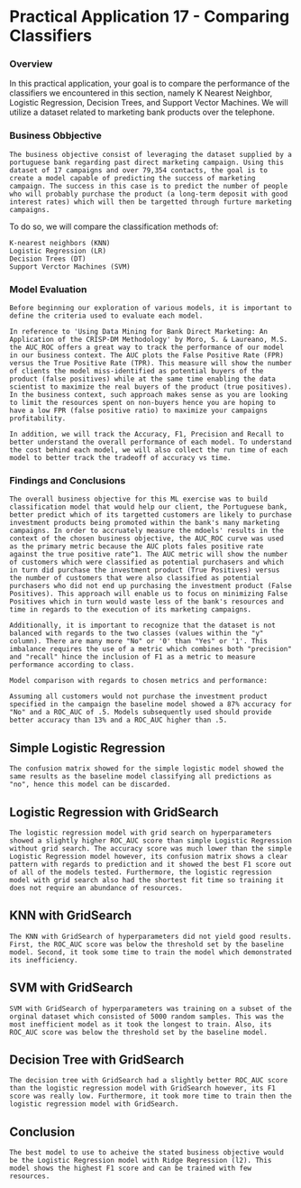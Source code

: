 # Practical Application 17 - Comparing Classifiers

### Overview

   In this practical application, your goal is to compare the performance of the classifiers we encountered in this section, namely K Nearest Neighbor, Logistic Regression, Decision Trees, and Support Vector Machines. We will utilize a dataset related to marketing bank products over the telephone.
   

### Business Obbjective

	The business objective consist of leveraging the dataset supplied by a portuguese bank regarding past direct marketing campaign. Using this dataset of 17 campaigns and over 79,354 contacts, the goal is to create a model capable of predicting the success of marketing campaign. The success in this case is to predict the number of people who will probably purchase the product (a long-term deposit with good interest rates) which will then be targetted through furture marketing campaigns.

To do so, we will compare the classification methods of:
	
	K-nearest neighbors (KNN)
	Logistic Regression (LR)
	Decision Trees (DT)
	Support Verctor Machines (SVM)

### Model Evaluation

	Before beginning our exploration of various models, it is important to define the criteria used to evaluate each model. 

	In reference to 'Using Data Mining for Bank Direct Marketing: An Application of the CRISP-DM Methodology' by Moro, S. & Laureano, M.S. the AUC_ROC offers a great way to track the performance of our model in our business context. The AUC plots the False Positive Rate (FPR) versus the True Positive Rate (TPR). This measure will show the number of clients the model miss-identified as potential buyers of the product (false positives) while at the same time enabling the data scientist to maximize the real buyers of the product (true positives). In the business context, such approach makes sense as you are looking to limit the resources spent on non-buyers hence you are hoping to have a low FPR (false positive ratio) to maximize your campaigns profitability.

	In addition, we will track the Accuracy, F1, Precision and Recall to better understand the overall performance of each model. To understand the cost behind each model, we will also collect the run time of each model to better track the tradeoff of accuracy vs time.

### Findings and Conclusions

	The overall business objective for this ML exercise was to build classification model that would help our client, the Portuguese bank, better predict which of its targetted customers are likely to purchase investment products being promoted within the bank's many marketing campaigns. In order to accruately measure the mdoels' results in the context of the chosen business objective, the AUC_ROC curve was used as the primary metric because the AUC plots fales positive rate against the true positive rate^1. The AUC metric will show the number of customers which were classified as potential purchasers and which in turn did purchase the investment product (True Positives) versus the number of customers that were also classified as potential purchasers who did not end up purchasing the investment product (False Positives). This approach will enable us to focus on minimizing False Positives which in turn would waste less of the bank's resources and time in regards to the execution of its marketing campaigns.

	Additionally, it is important to recognize that the dataset is not balanced with regards to the two classes (values within the "y" column). There are many more "No" or '0' than "Yes" or '1'. This imbalance requires the use of a metric which combines both "precision" and "recall" hince the inclusion of F1 as a metric to measure performance according to class.

	Model comparison with regards to chosen metrics and performance:

	Assuming all customers would not purchase the investment product specified in the campaign the baseline model showed a 87% accuracy for "No" and a ROC_AUC of .5. Models subsequently used should provide better accuracy than 13% and a ROC_AUC higher than .5.

##	Simple Logistic Regression
	The confusion matrix showed for the simple logistic model showed the same results as the baseline model classifying all predictions as "no", hence this model can be discarded.

##	Logistic Regression with GridSearch
	The logistic regression model with grid search on hyperparameters showed a slightly higher ROC_AUC score than simple Logistic Regression without grid search. The accuracy score was much lower than the simple Logistic Regression model however, its confusion matrix shows a clear pattern with regards to prediction and it showed the best F1 score out of all of the models tested. Furthermore, the logistic regression model with grid search also had the shortest fit time so training it does not require an abundance of resources.

##	KNN with GridSearch
	The KNN with GridSearch of hyperparameters did not yield good results. First, the ROC_AUC score was below the threshold set by the baseline model. Second, it took some time to train the model which demonstrated its inefficiency.

##	SVM with GridSearch
	SVM with GridSearch of hyperparameters was training on a subset of the orginal dataset which consisted of 5000 random samples. This was the most inefficient model as it took the longest to train. Also, its ROC_AUC score was below the threshold set by the baseline model.

##	Decision Tree with GridSearch
	The decision tree with GridSearch had a slightly better ROC_AUC score than the logistic regression model with GridSearch however, its F1 score was really low. Furthermore, it took more time to train then the logistic regression model with GridSearch.

##	Conclusion
	The best model to use to acheive the stated business objective would be the Logistic Regression model with Ridge Regression (l2). This model shows the highest F1 score and can be trained with few resources.

